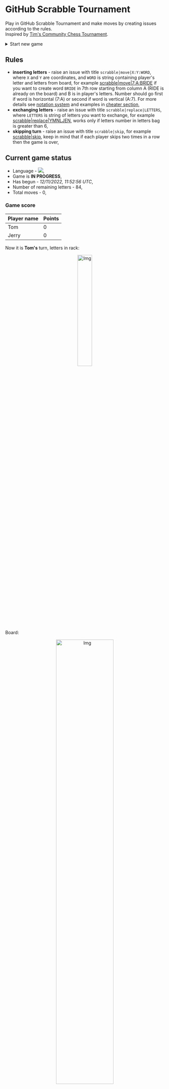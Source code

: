 
# GitHub Scrabble Tournament
Play in GitHub Scrabble Tournament and make moves by creating issues according to the rules.    
Inspired by [Tim's Community Chess Tournament](https://github.com/timburgan/).

<details>
  <summary>Start new game</summary>
  
 
 - [GB](https://github.com/radosz99/radosz99/issues/new?title=scrabble%7Cinit%7CGB&body=Just+push+%27Submit+new+issue%27+or+update+with+your+move)  ![](https://raw.githubusercontent.com/radosz99/radosz99/main/flags/GB.png)
 - [PL](https://github.com/radosz99/radosz99/issues/new?title=scrabble%7Cinit%7CPL&body=Just+push+%27Submit+new+issue%27+or+update+with+your+move)  ![](https://raw.githubusercontent.com/radosz99/radosz99/main/flags/PL.png)
 - [ES](https://github.com/radosz99/radosz99/issues/new?title=scrabble%7Cinit%7CES&body=Just+push+%27Submit+new+issue%27+or+update+with+your+move)  ![](https://raw.githubusercontent.com/radosz99/radosz99/main/flags/ES.png)
 - [DE](https://github.com/radosz99/radosz99/issues/new?title=scrabble%7Cinit%7CDE&body=Just+push+%27Submit+new+issue%27+or+update+with+your+move)  ![](https://raw.githubusercontent.com/radosz99/radosz99/main/flags/DE.png)
 - [FR](https://github.com/radosz99/radosz99/issues/new?title=scrabble%7Cinit%7CFR&body=Just+push+%27Submit+new+issue%27+or+update+with+your+move)  ![](https://raw.githubusercontent.com/radosz99/radosz99/main/flags/FR.png)
</details>
        

## Rules
 - **inserting letters** - raise an issue with title `scrabble|move|X:Y:WORD`, where `X` and `Y` are coordinates, and `WORD` is string containing player's letter and letters from board, for example [scrabble&#124;move&#124;7:A:BRIDE](https://github.com/radosz99/radosz99/issues/new?title=scrabble%7Cmove%7C7%3AA%3ABRIDE&body=Just+push+%27Submit+new+issue%27+or+update+with+your+move) if you want to create word `BRIDE` in 7th row starting from column A (RIDE is already on the board) and B is in player's letters. Number should go first if word is horizontal (7:A) or second if word is vertical (A:7). For more details see [notation system](https://en.wikipedia.org/wiki/Scrabble#Notation_system) and examples in [cheater section](#cheater),
 - **exchanging letters** - raise an issue with title `scrabble|replace|LETTERS`, where `LETTERS` is string of letters you want to exchange, for example [scrabble&#124;replace&#124;YMNLJEN](https://github.com/radosz99/radosz99/issues/new?title=scrabble%7Creplace%7CYMNLJEN&body=Just+push+%27Submit+new+issue%27+or+update+with+your+move), works only if letters number in letters bag is greater than 6,
 - **skipping turn** - raise an issue with title `scrabble|skip`, for example [scrabble&#124;skip](https://github.com/radosz99/radosz99/issues/new?title=scrabble%7Cskip&body=Just+push+%27Submit+new+issue%27+or+update+with+your+move), keep in mind that if each player skips two times in a row then the game is over,

## Current game status
 - Language - ![](https://raw.githubusercontent.com/radosz99/radosz99/main/flags/ES.png),
 - Game is **IN PROGRESS**,
 - Has begun - *12/11/2022, 11:52:56 UTC*,
 - Number of remaining letters - 84,
 - Total moves - 0,
    
### Game score
| Player name | Points |
 | - | - |  
| Tom | 0
| Jerry | 0

Now it is **Tom's** turn, letters in rack:
<p align="center">
    <img src="https://raw.githubusercontent.com/radosz99/radosz99/main/rack.png" width=30% alt="Img"/>
</p>

Board:
<p align="center">
<img src="https://raw.githubusercontent.com/radosz99/radosz99/main/board.png" width=60% alt="Img"/>
</p>
    
## User leaderboard
| Moves | Who | Points |
| - | - | - |

<a name="cheater"></a>
## Cheater section  
Try out my algorithm and check the moves that were found based on the state of the board and rack. :cowboy_hat_face:
<details>
  <summary>Reveal some fancy moves :)</summary>
  
  | Id | Move | Points |
  | - | - | - |  
|1 | [7:H:je](https://github.com/radosz99/radosz99/issues/new?title=scrabble%7Cmove%7C7%3AH%3Aje&body=Just+push+%27Submit+new+issue%27+or+update+with+your+move) | 18 
|2 | [7:G:je](https://github.com/radosz99/radosz99/issues/new?title=scrabble%7Cmove%7C7%3AG%3Aje&body=Just+push+%27Submit+new+issue%27+or+update+with+your+move) | 18 
|3 | [7:H:ley](https://github.com/radosz99/radosz99/issues/new?title=scrabble%7Cmove%7C7%3AH%3Aley&body=Just+push+%27Submit+new+issue%27+or+update+with+your+move) | 12 
|4 | [7:G:ley](https://github.com/radosz99/radosz99/issues/new?title=scrabble%7Cmove%7C7%3AG%3Aley&body=Just+push+%27Submit+new+issue%27+or+update+with+your+move) | 12 
|5 | [7:F:ley](https://github.com/radosz99/radosz99/issues/new?title=scrabble%7Cmove%7C7%3AF%3Aley&body=Just+push+%27Submit+new+issue%27+or+update+with+your+move) | 12 
|6 | [7:H:yen](https://github.com/radosz99/radosz99/issues/new?title=scrabble%7Cmove%7C7%3AH%3Ayen&body=Just+push+%27Submit+new+issue%27+or+update+with+your+move) | 12 
|7 | [7:G:yen](https://github.com/radosz99/radosz99/issues/new?title=scrabble%7Cmove%7C7%3AG%3Ayen&body=Just+push+%27Submit+new+issue%27+or+update+with+your+move) | 12 
|8 | [7:F:yen](https://github.com/radosz99/radosz99/issues/new?title=scrabble%7Cmove%7C7%3AF%3Ayen&body=Just+push+%27Submit+new+issue%27+or+update+with+your+move) | 12 
|9 | [7:H:ey](https://github.com/radosz99/radosz99/issues/new?title=scrabble%7Cmove%7C7%3AH%3Aey&body=Just+push+%27Submit+new+issue%27+or+update+with+your+move) | 10 
|10 | [7:G:ey](https://github.com/radosz99/radosz99/issues/new?title=scrabble%7Cmove%7C7%3AG%3Aey&body=Just+push+%27Submit+new+issue%27+or+update+with+your+move) | 10 
</details>
    
## Latest moves
<details>
<summary>Show 10 latest moves</summary>
  
  
  | Id | Type | Move / Letters to replace | Created words / New letters | Date | Points | Player | Who |
  | - | - | - | - | - | - | - | - |
</details>
    